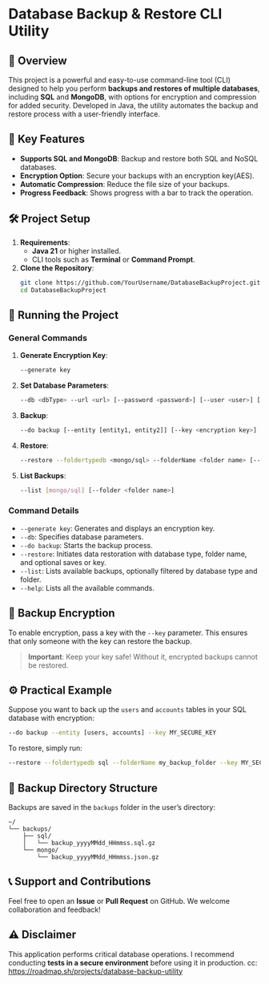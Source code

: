 
# Database Backup & Restore CLI Utility

## 📖 Overview
This project is a powerful and easy-to-use command-line tool (CLI) designed to help you perform **backups and restores of multiple databases**, including **SQL** and **MongoDB**, with options for encryption and compression for added security. Developed in Java, the utility automates the backup and restore process with a user-friendly interface.

## 🌟 Key Features
- **Supports SQL and MongoDB**: Backup and restore both SQL and NoSQL databases.
- **Encryption Option**: Secure your backups with an encryption key(AES).
- **Automatic Compression**: Reduce the file size of your backups.
- **Progress Feedback**: Shows progress with a bar to track the operation.

## 🛠️ Project Setup
1. **Requirements**:
    - **Java 21** or higher installed.
    - CLI tools such as **Terminal** or **Command Prompt**.
2. **Clone the Repository**:
   ```bash
   git clone https://github.com/YourUsername/DatabaseBackupProject.git
   cd DatabaseBackupProject
   ```

## 🚀 Running the Project
### General Commands

1. **Generate Encryption Key**:
   ```bash
   --generate key
   ```

2. **Set Database Parameters**:
   ```bash
   --db <dbType> --url <url> [--password <password>] [--user <user>] [--dbName <database name>]
   ```

3. **Backup**:
   ```bash
   --do backup [--entity [entity1, entity2]] [--key <encryption key>]
   ```

4. **Restore**:
   ```bash
   --restore --foldertypedb <mongo/sql> --folderName <folder name> [--saves [save1, save2]] [--key <encryption key>]
   ```

5. **List Backups**:
   ```bash
   --list [mongo/sql] [--folder <folder name>]
   ```

### Command Details

- `--generate key`: Generates and displays an encryption key.
- `--db`: Specifies database parameters.
- `--do backup`: Starts the backup process.
- `--restore`: Initiates data restoration with database type, folder name, and optional saves or key.
- `--list`: Lists available backups, optionally filtered by database type and folder.
- `--help`: Lists all the available commands.
## 🔑 Backup Encryption
To enable encryption, pass a key with the `--key` parameter. This ensures that only someone with the key can restore the backup.

> **Important**: Keep your key safe! Without it, encrypted backups cannot be restored.

## ⚙️ Practical Example

Suppose you want to back up the `users` and `accounts` tables in your SQL database with encryption:
```bash
--do backup --entity [users, accounts] --key MY_SECURE_KEY
```

To restore, simply run:
```bash
--restore --foldertypedb sql --folderName my_backup_folder --key MY_SECURE_KEY
```

## 📂 Backup Directory Structure
Backups are saved in the `backups` folder in the user’s directory:
```
~/
└── backups/
    ├── sql/
    │   └── backup_yyyyMMdd_HHmmss.sql.gz
    └── mongo/
        └── backup_yyyyMMdd_HHmmss.json.gz
```

## 📞 Support and Contributions
Feel free to open an **Issue** or **Pull Request** on GitHub. We welcome collaboration and feedback!
## ⚠️ Disclaimer
This application performs critical database operations. I recommend conducting **tests in a secure environment** before using it in production.
cc: https://roadmap.sh/projects/database-backup-utility
